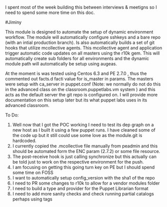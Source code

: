 I spent most of the week building this between interviews & meetigns so I need to spend some more time on this doc.

#Jiminy

This module is designed to automate the setup of dynamic environment workflow. The module will automatically configure sshkeys
and a bare repo (with an intial production branch). Is also automatically builds a set of git hooks that utilize mcollective agents.
This mcollective agent and application trigger automatic code updates on all masters using the r10k gem. This will automatically create
sub folders for all environments and the dynamic module path will automatically be setup using augeas.

At the moment is was tested using Centos 6.3 and PE 2.7.0 , thus the commented out facts.d facti value  for is_master in params.
The masters were setup with ca_server in puppet.conf (Note: we normally do not do this in the advanced class on the classroom.puppetlabs.vm system ) and this acts as the default server the git repo is configured on.
I will provide more documentation on this setup later but its what puppet labs uses in its advanced classroom.

To Do:
1. Well now that I got the POC working I need to test its dep graph on a new host as I built it using a few puppet runs.
I have cleaned some of the code up but it still could use some love as the module.git is hardcoded.
2. I currently copied the .mcollective file manually from peadmin and this should be automated form the ENC param (2.7.2) or some file resource.
3. The post-receive hook is just calling synchronize but this actually can be told just to work on the respective environment for the push.
4. I am focusing on getting this going turn key on PE but I should spend some time on FOSS
5. I want to automatically setup config_version with the sha1 of the repo
6. I need to PR some changes to r10k to allow for a vendor modules folder
7. I need to build a type and provider for the Puppet Librarian format
8. I need to add more sanity checks and check running partial catalogs perhaps using tags

